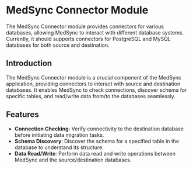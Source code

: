 # MedSync Connector Module

The MedSync Connector module provides connectors for various databases, allowing MedSync to interact with different database systems. Currently, it should supports connectors for PostgreSQL and MySQL databases for both source and destination.

## Introduction

The MedSync Connector module is a crucial component of the MedSync application, providing connectors to interact with source and destination databases. It enables MedSync to check connections, discover schema for specific tables, and read/write data from/to the databases seamlessly.

## Features

- **Connection Checking**: Verify connectivity to the destination database before initiating data migration tasks.
- **Schema Discovery**: Discover the schema for a specified table in the database to understand its structure.
- **Data Read/Write**: Perform data read and write operations between MedSync and the source/destination databases.
